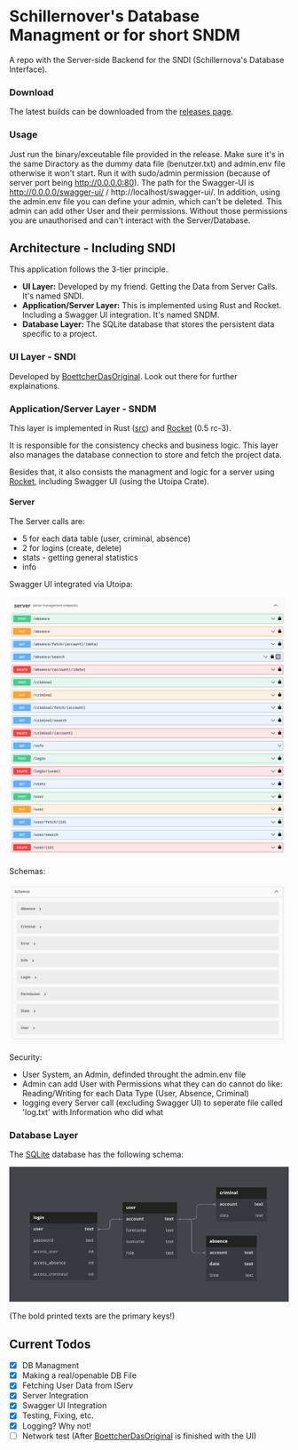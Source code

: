 # Schillernover's Database Managment or for short SNDM

A repo with the Server-side Backend for the SNDI (Schillernova's Database Interface).

### Download

The latest builds can be downloaded from the [releases page](https://github.com/nwrenger/sndm/releases).

### Usage

Just run the binary/exceutable file provided in the release. Make sure it's in the same Diractory as the dummy data file (benutzer.txt) and admin.env file otherwise it won't start. Run it with sudo/admin permission (because of server port being http://0.0.0.0:80). The path for the Swagger-UI is http://0.0.0.0/swagger-ui/ / http://localhost/swagger-ui/. In addition, using the admin.env file you can define your admin, which can't be deleted. This admin can add other User and their permissions. Without those permissions you are unauthorised and can't interact with the Server/Database.

## Architecture - Including SNDI

This application follows the 3-tier principle.
* **UI Layer:** Developed by my friend. Getting the Data from Server Calls. It's named SNDI.
* **Application/Server Layer:** This is implemented using Rust and Rocket. Including a Swagger UI integration. It's named SNDM.
* **Database Layer:** The SQLite database that stores the persistent data specific to a project.

### UI Layer - SNDI

Developed by [BoettcherDasOriginal](https://github.com/BoettcherDasOriginal). Look out there for further explainations.

### Application/Server Layer - SNDM

This layer is implemented in Rust ([src](src)) and [Rocket](https://rocket.rs) (0.5 rc-3).

It is responsible for the consistency checks and business logic.
This layer also manages the database connection to store and fetch the project data.

Besides that, it also consists the managment and logic for a server using [Rocket](https://rocket.rs), including Swagger UI (using the Utoipa Crate).

#### Server

The Server calls are:

- 5 for each data table (user, criminal, absence)
- 2 for logins (create, delete)
- stats - getting general statistics
- info

Swagger UI integrated via Utoipa:

<img src="images/server_routes.png" alt="Database Schema" width=500 />

Schemas:

<img src="images/schemas.png" alt="Database Schema" width=500 />

Security:

- User System, an Admin, definded throught the admin.env file
- Admin can add User with Permissions what they can do cannot do like: Reading/Writing for each Data Type (User, Absence, Criminal)
- logging every Server call (excluding Swagger UI) to seperate file called 'log.txt' with Information who did what

### Database Layer

The [SQLite](https://sqlite.org/index.html) database has the following schema:

<img src="images/sqlite_dia.png" alt="Database Schema" width=600 />

(The bold printed texts are the primary keys!)

## Current Todos

- [x] DB Managment
- [x] Making a real/openable DB File
- [x] Fetching User Data from IServ
- [x] Server Integration
- [x] Swagger UI Integration
- [x] Testing, Fixing, etc.
- [x] Logging? Why not!
- [ ] Network test (After [BoettcherDasOriginal](https://github.com/BoettcherDasOriginal) is finished with the UI)
